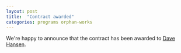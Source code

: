 ```yaml
---
layout: post
title:  "Contract awarded"
categories: programs orphan-works
---
```


We're happy to announce that the contract has been awarded to [Dave Hansen](http://www.unc.edu/~drhansen/).
